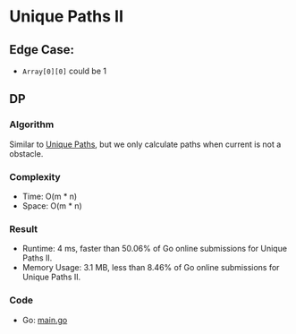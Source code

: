 # Unique Paths II


## Edge Case:

- `Array[0][0]` could be 1

## DP


### Algorithm

Similar to [  Unique Paths](medium/62/62.md#unique-paths-), but we only calculate paths when current is not a obstacle.

### Complexity

- Time: O(m * n)
- Space: O(m * n)

### Result

- Runtime: 4 ms, faster than 50.06% of Go online submissions for Unique Paths II.
- Memory Usage: 3.1 MB, less than 8.46% of Go online submissions for Unique Paths II.

### Code

- Go: [main.go](#maingo)